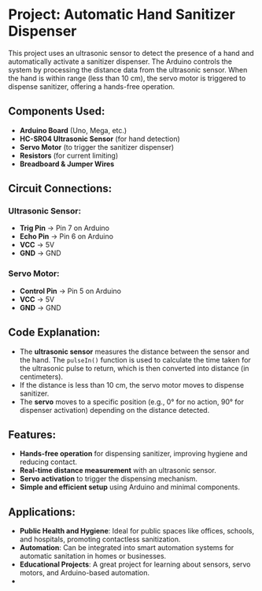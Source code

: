 # Project: Automatic Hand Sanitizer Dispenser

This project uses an ultrasonic sensor to detect the presence of a hand and automatically activate a sanitizer dispenser. The Arduino controls the system by processing the distance data from the ultrasonic sensor. When the hand is within range (less than 10 cm), the servo motor is triggered to dispense sanitizer, offering a hands-free operation.

## Components Used:
- **Arduino Board** (Uno, Mega, etc.)
- **HC-SR04 Ultrasonic Sensor** (for hand detection)
- **Servo Motor** (to trigger the sanitizer dispenser)
- **Resistors** (for current limiting)
- **Breadboard & Jumper Wires**

## Circuit Connections:
### Ultrasonic Sensor:
- **Trig Pin** → Pin 7 on Arduino
- **Echo Pin** → Pin 6 on Arduino
- **VCC** → 5V
- **GND** → GND

### Servo Motor:
- **Control Pin** → Pin 5 on Arduino
- **VCC** → 5V
- **GND** → GND

## Code Explanation:
- The **ultrasonic sensor** measures the distance between the sensor and the hand. The `pulseIn()` function is used to calculate the time taken for the ultrasonic pulse to return, which is then converted into distance (in centimeters).
- If the distance is less than 10 cm, the servo motor moves to dispense sanitizer.
- The **servo** moves to a specific position (e.g., 0° for no action, 90° for dispenser activation) depending on the distance detected.

## Features:
- **Hands-free operation** for dispensing sanitizer, improving hygiene and reducing contact.
- **Real-time distance measurement** with an ultrasonic sensor.
- **Servo activation** to trigger the dispensing mechanism.
- **Simple and efficient setup** using Arduino and minimal components.

## Applications:
- **Public Health and Hygiene**: Ideal for public spaces like offices, schools, and hospitals, promoting contactless sanitization.
- **Automation**: Can be integrated into smart automation systems for automatic sanitation in homes or businesses.
- **Educational Projects**: A great project for learning about sensors, servo motors, and Arduino-based automation.
- 
